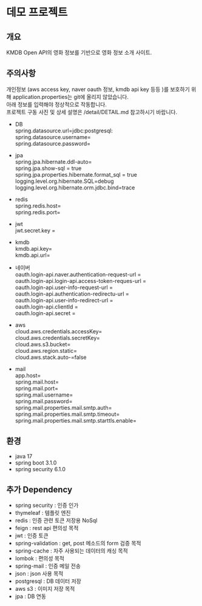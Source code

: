 # 데모 프로젝트

## 개요
KMDB Open API의 영화 정보를 기반으로 영화 정보 소개 사이트.

## 주의사항
개인정보 (aws access key, naver oauth 정보, kmdb api key 등등 )를 보호하기 위해 application.properties는 git에 올리지 않았습니다.<br/>
아래 정보를 입력해야 정상적으로 작동합니다. <br/>
프로젝트 구동 사진 및 상세 설명은 /detail/DETAIL.md 참고하시기 바랍니다.

 - DB <br/>
spring.datasource.url=jdbc:postgresql: <br/>
spring.datasource.username= <br/>
spring.datasource.password= <br/>

 - jpa <br/>
spring.jpa.hibernate.ddl-auto= <br/>
spring.jpa.show-sql = true <br/>
spring.jpa.properties.hibernate.format_sql = true <br/>
logging.level.org.hibernate.SQL=debug <br/>
logging.level.org.hibernate.orm.jdbc.bind=trace <br/>

- redis <br/>
spring.redis.host= <br/>
spring.redis.port= <br/>

- jwt <br/>
jwt.secret.key = <br/>

- kmdb <br/>
kmdb.api.key= <br/>
kmdb.api.url= <br/>

- 네이버 <br/>
oauth.login-api.naver.authentication-request-url = <br/>
oauth.login-api.login-api.access-token-reques-url = <br/>
oauth.login-api.user-info-request-url = <br/>
oauth.login-api.authentication-redirectu-url = <br/>
oauth.login-api.user-info-redirect-url = <br/>
oauth.login-api.clientId = <br/>
oauth.login-api.secret = <br/>

- aws <br/>
cloud.aws.credentials.accessKey= <br/>
cloud.aws.credentials.secretKey= <br/>
cloud.aws.s3.bucket= <br/>
cloud.aws.region.static= <br/>
cloud.aws.stack.auto-=false

- mail <br/>
app.host=<br/>
spring.mail.host=<br/>
spring.mail.port=<br/>
spring.mail.username=<br/>
spring.mail.password=<br/>
spring.mail.properties.mail.smtp.auth=<br/>
spring.mail.properties.mail.smtp.timeout=<br/>
spring.mail.properties.mail.smtp.starttls.enable=<br/>

## 환경
 - java 17
 - spring boot 3.1.0
 - spring security 6.1.0

## 추가 Dependency 
 - spring security : 인증 인가
 - thymeleaf : 템플릿 엔진
 - redis : 인증 관련 토큰 저장용 NoSql
 - feign : rest api 편의성 목적
 - jwt : 인증 토큰
 - spring-validation : get, post 메소드의 form 검증 목적
 - spring-cache : 자주 사용되는 데이터의 캐싱 목적
 - lombok : 편의성 목적
 - spring-mail : 인증 메일 전송
 - json : json 사용 목적 
 - postgresql : DB 데이터 저장
 - aws s3 : 이미지 저장 목적
 - jpa : DB 연동
